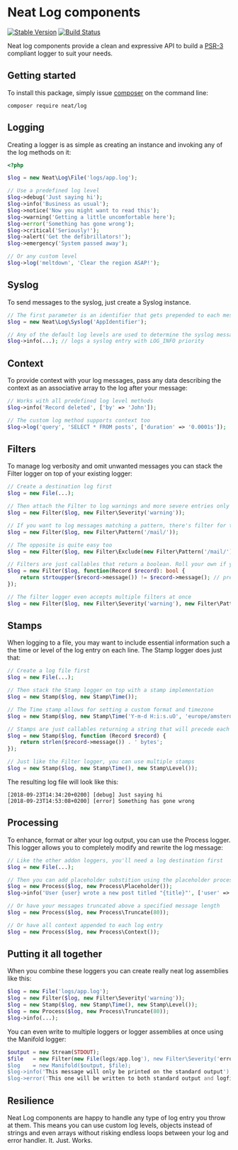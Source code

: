 Neat Log components
===================
[![Stable Version](https://poser.pugx.org/neat/log/version)](https://packagist.org/packages/neat/log)
[![Build Status](https://travis-ci.org/neat-php/log.svg?branch=master)](https://travis-ci.org/neat-php/log)

Neat log components provide a clean and expressive API to build a
[PSR-3](https://www.php-fig.org/psr/psr-3/) compliant logger to suit your
needs.

Getting started
---------------
To install this package, simply issue [composer](https://getcomposer.org) on the
command line:
```
composer require neat/log
```

Logging
-------
Creating a logger is as simple as creating an instance and invoking any of the
log methods on it:
```php
<?php

$log = new Neat\Log\File('logs/app.log');

// Use a predefined log level
$log->debug('Just saying hi');
$log->info('Business as usual');
$log->notice('Now you might want to read this');
$log->warning('Getting a little uncomfortable here');
$log->error('Something has gone wrong');
$log->critical('Seriously!');
$log->alert('Get the defibrillators!');
$log->emergency('System passed away');

// Or any custom level
$log->log('meltdown', 'Clear the region ASAP!');
```

Syslog
------
To send messages to the syslog, just create a Syslog instance.
```php
// The first parameter is an identifier that gets prepended to each message.
$log = new Neat\Log\Syslog('AppIdentifier');

// Any of the default log levels are used to determine the syslog message priority
$log->info(...); // logs a syslog entry with LOG_INFO priority
```

Context
-------
To provide context with your log messages, pass any data describing the context
as an associative array to the log after your message:
```php
// Works with all predefined log level methods
$log->info('Record deleted', ['by' => 'John']);

// The custom log method supports context too
$log->log('query', 'SELECT * FROM posts', ['duration' => '0.0001s']);
```

Filters
-------
To manage log verbosity and omit unwanted messages you can stack the Filter
logger on top of your existing logger:
```php
// Create a destination log first
$log = new File(...);

// Then attach the Filter to log warnings and more severe entries only
$log = new Filter($log, new Filter\Severity('warning'));

// If you want to log messages matching a pattern, there's filter for that too:
$log = new Filter($log, new Filter\Pattern('/mail/'));

// The opposite is quite easy too
$log = new Filter($log, new Filter\Exclude(new Filter\Pattern('/mail/')));

// Filters are just callables that return a boolean. Roll your own if you like:
$log = new Filter($log, function(Record $record): bool {
    return strtoupper($record->message()) != $record->message(); // prevents ALL CAPS logs
});

// The filter logger even accepts multiple filters at once
$log = new Filter($log, new Filter\Severity('warning'), new Filter\Pattern('/keyword/'));
```

Stamps
------
When logging to a file, you may want to include essential information such a the
time or level of the log entry on each line. The Stamp logger does just that:
```php
// Create a log file first
$log = new File(...);

// Then stack the Stamp logger on top with a stamp implementation
$log = new Stamp($log, new Stamp\Time());

// The Time stamp allows for setting a custom format and timezone
$log = new Stamp($log, new Stamp\Time('Y-m-d H:i:s.uO', 'europe/amsterdam'));

// Stamps are just callables returning a string that will precede each message:
$log = new Stamp($log, function (Record $record) {
    return strlen($record->message()) . ' bytes';
});

// Just like the Filter logger, you can use multiple stamps
$log = new Stamp($log, new Stamp\Time(), new Stamp\Level());
```

The resulting log file will look like this:
```
[2018-09-23T14:34:20+0200] [debug] Just saying hi
[2018-09-23T14:53:08+0200] [error] Something has gone wrong
```

Processing
----------
To enhance, format or alter your log output, you can use the Process logger.
This logger allows you to completely modify and rewrite the log message:
```php
// Like the other addon loggers, you'll need a log destination first
$log = new File(...);

// Then you can add placeholder substition using the placeholder processor
$log = new Process($log, new Process\Placeholder());
$log->info('User {user} wrote a new post titled "{title}"', ['user' => 'John', 'my post title']);

// Or have your messages truncated above a specified message length
$log = new Process($log, new Process\Truncate(80));

// Or have all context appended to each log entry
$log = new Process($log, new Process\Context());
```

Putting it all together
-----------------------
When you combine these loggers you can create really neat log assemblies like this:
```php
$log = new File('logs/app.log');
$log = new Filter($log, new Filter\Severity('warning'));
$log = new Stamp($log, new Stamp\Time(), new Stamp\Level());
$log = new Process($log, new Process\Truncate(80));
$log->info(...);
```

You can even write to multiple loggers or logger assemblies at once using
the Manifold logger:
```php
$output = new Stream(STDOUT);
$file   = new Filter(new File(logs/app.log'), new Filter\Severity('error'));
$log    = new Manifold($output, $file);
$log->info('This message will only be printed on the standard output');
$log->error('This one will be written to both standard output and logfile');
```

Resilience
----------
Neat Log components are happy to handle any type of log entry you throw at
them. This means you can use custom log levels, objects instead of strings
and even arrays without risking endless loops between your log and error
handler. It. Just. Works.
